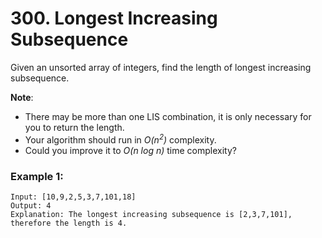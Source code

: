 # 300. Longest Increasing Subsequence

Given an unsorted array of integers, find the length of longest increasing subsequence.

**Note**:

- There may be more than one LIS combination, it is only necessary for you to return the length.
- Your algorithm should run in *O(n<sup>2</sup>)* complexity.
- Could you improve it to *O(n log n)* time complexity?

### Example 1:
```
Input: [10,9,2,5,3,7,101,18]
Output: 4 
Explanation: The longest increasing subsequence is [2,3,7,101], therefore the length is 4. 
```
